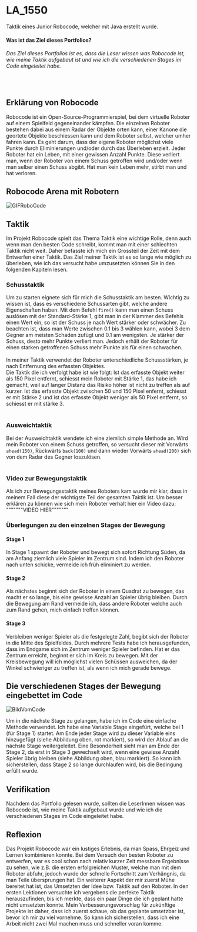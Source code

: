 # LA_1550
Taktik eines Junior Robocode, welcher mit Java erstellt wurde. 
<br>

#### Was ist das Ziel dieses Portfolios?
###### Das Ziel dieses Portfolios ist es, dass die Leser wissen was Robocode ist, wie meine Taktik aufgebaut ist und wie ich die verschiedenen Stages im Code eingeleitet habe.
<br>

## Erklärung von Robocode
Robocode ist ein Open-Source-Programmierspiel, bei dem virtuelle Roboter auf einem Spielfeld gegeneinander kämpfen. Die einzelnen Roboter bestehen dabei aus einem Radar der Objekte orten kann, einer Kanone die geortete Objekte beschiessen kann und dem Roboter selbst, welcher umher fahren kann. Es geht darum, dass der eigene Roboter möglichst viele Punkte durch Eliminierungen und/oder durch das Überleben erzielt. Jeder Roboter hat ein Leben, mit einer gewissen Anzahl Punkte. Diese verliert man, wenn der Roboter von einem Schuss getroffen wird und/oder wenn man selber einen Schuss abgibt. Hat man kein Leben mehr, stirbt man und hat verloren. 

## Robocode Arena mit Robotern

![GIFRoboCode](https://user-images.githubusercontent.com/89131418/151140081-248d9db1-e5db-4f47-b01d-6f0069eefe11.gif)


## Taktik
Im Projekt Robocode spielt das Thema Taktik eine wichtige Rolle, denn auch wenn man den besten Code schreibt, kommt man mit einer schlechten Taktik nicht weit. Daher befasste ich mich ein Grossteil der Zeit mit dem Entwerfen einer Taktik. Das Ziel meiner Taktik ist es so lange wie möglich zu überleben, wie ich das versucht habe umzusetzten können Sie in den folgenden Kapiteln lesen. 
<br>
### Schusstaktik
Um zu starten eignete sich für mich die Schusstaktik am besten. Wichtig zu wissen ist, dass es verschiedene Schussarten gibt, welche andere Eigenschaften haben. Mit dem Befehl ``fire()`` kann man einen Schuss auslösen mit der Standard-Stärke 1, gibt man in der Klammer des Befehls einen Wert ein, so ist der Schuss je nach Wert stärker oder schwächer. Zu beachten ist, dass man Werte zwischen 0.1 bis 3 wählen kann, wobei 3 dem Gegner am meisten Schaden zufügt und 0.1 am wenigsten. Je stärker der Schuss, desto mehr Punkte verliert man. Jedoch erhält der Roboter für einen starken getroffenen Schuss mehr Punkte als für einen schwachen.  
<br>
In meiner Taktik verwendet der Roboter unterschiedliche Schussstärken, je nach Entfernung des erfassten Objektes.  <br>
Die Taktik die ich verfolgt habe ist wie folgt: Ist das erfasste Objekt weiter als 150 Pixel entfernt, schiesst mein Roboter mit Stärke 1, das habe ich gemacht, weil auf langer Distanz das Risiko höher ist nicht zu treffen als auf kurzer. Ist das erfasste Objekt zwischen 50 und 150 Pixel enfernt, schiesst er mit Stärke 2 und ist das erfasste Objekt weniger als 50 Pixel entfernt, so schiesst er mit stärke 3.
<br>
<br>
### Ausweichtaktik
Bei der Ausweichtaktik wendete ich eine ziemlich simple Methode an. Wird mein Roboter von einem Schuss getroffen, so versucht dieser mit Vorwärts ``ahead(150)``, Rückwärts ``back(100)`` und dann wieder Vorwärts ``ahead(200)`` sich von dem Radar des Gegner loszulösen.
<br>
<br>
### Video zur Bewegungstaktik
Als ich zur Bewegungsstaktik meines Roboters kam wurde mir klar, dass in meinem Fall diese der wichtigste Teil der gesamten Taktik ist. Um besser erklären zu können wie sich mein Roboter verhält hier ein Video dazu:
<br> """""""VIDEO HIER"""""""

### Überlegungen zu den einzelnen Stages der Bewegung
#### Stage 1
In Stage 1 spawnt der Roboter und bewegt sich sofort Richtung Süden, da am Anfang ziemlich viele Spieler im Zentrum sind. Indem ich den Roboter nach unten schicke, vermeide ich früh eliminiert zu werden.
<br>
#### Stage 2
Als nächstes beginnt sich der Roboter in einem Quadrat zu bewegen, das macht er so lange, bis eine gewisse Anzahl an Spieler übrig bleiben. Durch die Bewegung am Rand vermeide ich, dass andere Roboter welche auch zum Rand gehen, mich einfach treffen können.
<br>
#### Stage 3
Verbleiben weniger Spieler als die festgelegte Zahl, begibt sich der Roboter in die Mitte des Spielfeldes. Durch mehrere Tests habe ich herausgefunden, dass im Endgame sich im Zentrum weniger Spieler befinden. Hat er das Zentrum erreicht, beginnt er sich im Kreis zu bewegen. Mit der Kreisbewegung will ich möglichst vielen Schüssen ausweichen, da der Winkel schwieriger zu treffen ist, als wenn ich mich gerade bewege.

## Die verschiedenen Stages der Bewegung eingebettet im Code

![BildVomCode](https://user-images.githubusercontent.com/89131418/151137720-74fa6725-7e51-4ecc-93ba-bdea8a62af69.jpg)


Um in die nächste Stage zu gelangen, habe ich im Code eine einfache Methode verwendet. Ich habe eine Variable Stage eingefürt, welche bei 1 (für Stage 1) startet. Am Ende jeder Stage wird zu dieser Variable eins hinzugefügt (siehe Abbildung oben, rot markiert), so wird der Ablauf an die nächste Stage weitergeleitet. Eine Besonderheit sieht man am Ende der Stage 2, da erst in Stage 3 gewechselt wird, wenn eine gewisse Anzahl Spieler übrig bleiben (siehe Abbildung oben, blau markiert). So kann ich sicherstellen, dass Stage 2 so lange durchlaufen wird, bis die Bedingung erfüllt wurde.

## Verifikation
Nachdem das Portfolio gelesen wurde, sollten die LeserInnen wissen was Robocode ist, wie meine Taktik aufgebaut wurde und wie ich die verschiedenen Stages im Code eingeleitet habe.

## Reflexion
Das Projekt Robocode war ein lustiges Erlebnis, da man Spass, Ehrgeiz und Lernen kombinieren konnte. Bei dem Versuch den besten Roboter zu entwerfen, war es cool schon nach relativ kurzer Zeit messbare Ergebnisse zu sehen, wie z.B. die ersten erfolgreichen Muster, welche man mit dem Roboter abfuhr, jedoch wurde der schnelle Fortschritt zum Verhängnis, da man Teile übersprungen hat. Ein weiterer Aspekt der mir zuerst Mühe bereitet hat ist, das Umsetzten der Idee bzw. Taktik auf den Roboter. In den ersten Lektionen versuchte ich vergebens die perfekte Taktik herauszufinden, bis ich merkte, dass ein paar Dinge die ich geplant hatte nicht umsetzten konnte. Mein Verbesserungsvorschlag für zukünftige Projekte ist daher, dass ich zuerst schaue, ob das geplante umsetzbar ist, bevor ich mir zu viel vornehme. So kann ich sicherstellen, dass ich eine Arbeit nicht zwei Mal machen muss und schneller voran komme.
